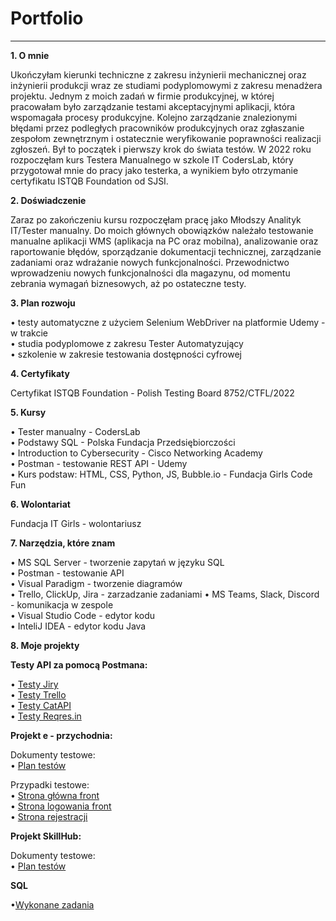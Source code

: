 # Portfolio
---
**1. O mnie**

   Ukończyłam kierunki techniczne z zakresu inżynierii mechanicznej oraz inżynierii produkcji
wraz ze studiami podyplomowymi z zakresu menadżera projektu. Jednym z moich zadań w
firmie produkcyjnej, w której pracowałam było zarządzanie testami akceptacyjnymi aplikacji, która wspomagała
procesy produkcyjne. Kolejno zarządzanie znalezionymi błędami przez podległych
pracowników produkcyjnych oraz zgłaszanie zespołom zewnętrznym i ostatecznie
weryfikowanie poprawności realizacji zgłoszeń. Był to początek i pierwszy krok do świata
testów. W 2022 roku rozpoczęłam kurs Testera Manualnego w szkole IT CodersLab, który
przygotował mnie do pracy jako testerka, a wynikiem było otrzymanie certyfikatu ISTQB
Foundation od SJSI.

**2. Doświadczenie**

   Zaraz po zakończeniu kursu rozpoczęłam pracę jako Młodszy Analityk IT/Tester manualny. 
Do moich głównych obowiązków należało testowanie manualne aplikacji WMS (aplikacja na PC oraz mobilna), analizowanie oraz raportowanie błędów, sporządzanie dokumentacji
technicznej, zarządzanie zadaniami oraz wdrażanie nowych funkcjonalności. 
Przewodnictwo wprowadzeniu nowych funkcjonalności dla magazynu, od momentu zebrania wymagań biznesowych, aż po ostateczne testy.

**3. Plan rozwoju**

   • testy automatyczne z użyciem Selenium WebDriver na platformie Udemy - w trakcie   
   • studia podyplomowe z zakresu Tester Automatyzujący   
   • szkolenie w zakresie testowania dostępności cyfrowej   
   
**4. Certyfikaty**

   Certyfikat ISTQB Foundation  - Polish Testing Board 8752/CTFL/2022

**5. Kursy**

   • Tester manualny - CodersLab   
   • Podstawy SQL - Polska Fundacja Przedsiębiorczości   
   • Introduction to Cybersecurity - Cisco Networking Academy   
   • Postman - testowanie REST API - Udemy   
   • Kurs podstaw: HTML, CSS, Python, JS, Bubble.io - Fundacja Girls Code Fun  

**6. Wolontariat**

   Fundacja IT Girls - wolontariusz

**7. Narzędzia, które znam**

• MS SQL Server - tworzenie zapytań w języku SQL   
• Postman - testowanie API  
• Visual Paradigm - tworzenie diagramów   
• Trello, ClickUp, Jira - zarzadzanie zadaniami
• MS Teams, Slack, Discord - komunikacja w zespole  
• Visual Studio Code - edytor kodu  
• InteliJ IDEA - edytor kodu Java  

**8. Moje projekty**


**Testy API za pomocą Postmana:**    

• [Testy Jiry](https://github.com/jprzybytkowska/Jira-Postman-tests)    
• [Testy Trello](https://github.com/jprzybytkowska/Trello-Postman-Tests)   
• [Testy CatAPI](https://github.com/jprzybytkowska/TheCatAPI-Postman-Tests)   
• [Testy Reqres.in](https://github.com/jprzybytkowska/reqres.in-Postman-Tests)  


**Projekt e - przychodnia:**  

Dokumenty testowe:   
   • [Plan testów](https://github.com/jprzybytkowska/Dokumenty-testowe-Projekt-Przychodnia/blob/main/PLAN%20TESTO%CC%81W%20e-przychodnia.pdf)  
   
   Przypadki testowe:   
   • [Strona główna front](https://docs.google.com/spreadsheets/d/1P97LOrVHQD8s6V1xENHK320XPEoqtapy5ZtchSUQJ5c/edit?usp=drive_link)    
   • [Strona logowania front](https://docs.google.com/spreadsheets/d/1Dz729Q3Z0zhLQ1ErEvl2vnZogJzcP1HOTskVsiCakg0/edit?usp=drive_link)    
   • [Strona rejestracji](https://docs.google.com/spreadsheets/d/1BQllDz7C_nhCOElG0e4XuiVRyjWcAJGr6fKVmZ1Jzpg/edit?usp=drive_link)   
   
   

**Projekt SkillHub:** 

Dokumenty testowe:   
   • [Plan testów](https://github.com/jprzybytkowska/Dokumenty-Testowe-Projekt-SkillHub/blob/main/PLAN%20TESTO%CC%81W%20SkillHub.pdf)   


**SQL**   
 
•[Wykonane zadania](https://github.com/jprzybytkowska/SQL)    












